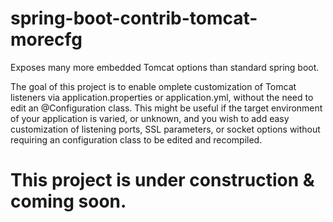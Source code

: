 # spring-boot-contrib-tomcat-morecfg
Exposes many more embedded Tomcat options than standard spring boot.

The goal of this project is to enable omplete customization of Tomcat listeners via application.properties or application.yml, without the need to edit an @Configuration class.  This might be useful if the target environment of your application is varied, or unknown, and you wish to add easy customization of listening ports, SSL parameters, or socket options without requiring an configuration class to be edited and recompiled.

# This project is under construction & coming soon.
